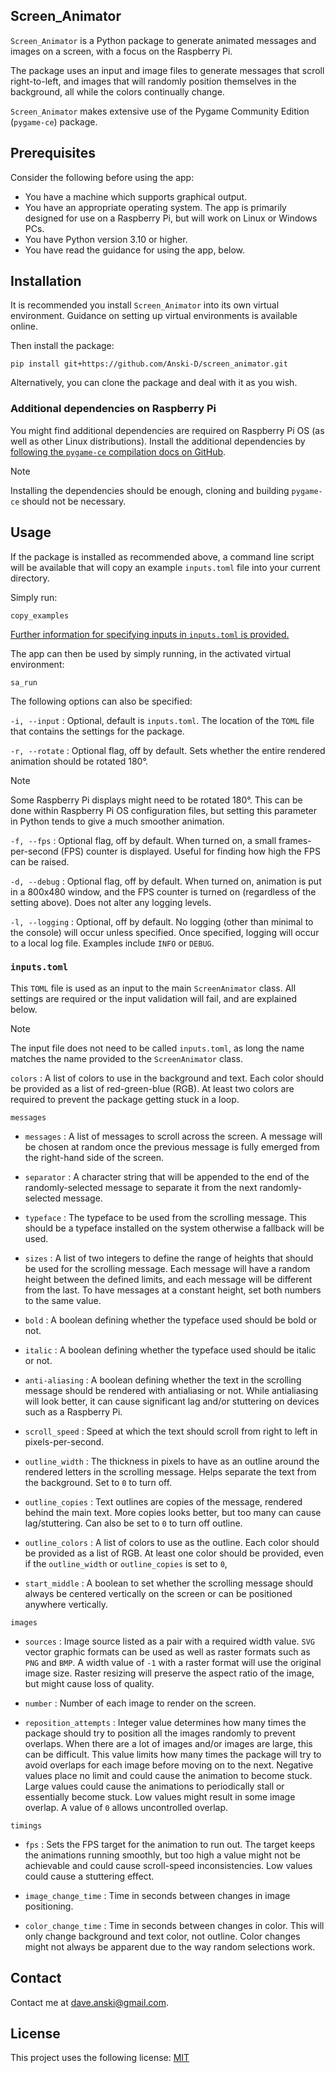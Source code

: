 ## Screen_Animator
`Screen_Animator` is a Python package to generate animated messages and images on a screen, with a focus on the Raspberry Pi.

The package uses an input and image files to generate messages that scroll right-to-left, and images that will randomly position themselves in the background, all while the colors continually change.

`Screen_Animator` makes extensive use of the Pygame Community Edition (`pygame-ce`) package.

## Prerequisites

Consider the following before using the app:
* You have a machine which supports graphical output.
* You have an appropriate operating system. The app is primarily designed for use on a Raspberry Pi, but will work on Linux or Windows PCs.
* You have Python version 3.10 or higher.
* You have read the guidance for using the app, below.

## Installation
It is recommended you install `Screen_Animator` into its own virtual environment. Guidance on setting up virtual environments is available online.

Then install the package:

```commandline
pip install git+https://github.com/Anski-D/screen_animator.git
```

Alternatively, you can clone the package and deal with it as you wish.

### Additional dependencies on Raspberry Pi

You might find additional dependencies are required on Raspberry Pi OS (as well as other Linux distributions). Install the additional dependencies by [following the `pygame-ce` compilation docs on GitHub](https://github.com/pygame-community/pygame-ce/wiki/Compiling-on-Linux).

> [!NOTE]
> Installing the dependencies should be enough, cloning and building `pygame-ce` should not be necessary.

## Usage
If the package is installed as recommended above, a command line script will be available that will copy an example `inputs.toml` file into your current directory.

Simply run:

```commandline
copy_examples
```

[Further information for specifying inputs in `inputs.toml` is provided.](#inputstoml)

The app can then be used by simply running, in the activated virtual environment:

```commandline
sa_run
```

The following options can also be specified:

`-i, --input`
: Optional, default is `inputs.toml`. The location of the `TOML` file that contains the settings for the package.

`-r, --rotate`
: Optional flag, off by default. Sets whether the entire rendered animation should be rotated 180&deg;.

> [!NOTE]
> Some Raspberry Pi displays might need to be rotated 180&deg;. This can be done within Raspberry Pi OS configuration files, but setting this parameter in Python tends to give a much smoother animation.

`-f, --fps`
: Optional flag, off by default. When turned on, a small frames-per-second (FPS) counter is displayed. Useful for finding how high the FPS can be raised.

`-d, --debug`
: Optional flag, off by default. When turned on, animation is put in a 800x480 window, and the FPS counter is turned on (regardless of the setting above). Does not alter any logging levels.

`-l, --logging`
: Optional, off by default. No logging (other than minimal to the console) will occur unless specified. Once specified, logging will occur to a local log file. Examples include `INFO` or `DEBUG`.

### `inputs.toml`
This `TOML` file is used as an input to the main `ScreenAnimator` class. All settings are required or the input validation will fail, and are explained below.

> [!NOTE]
> The input file does not need to be called `inputs.toml`, as long the name matches the name provided to the `ScreenAnimator` class.

`colors`
: A list of colors to use in the background and text. Each color should be provided as a list of red-green-blue (RGB). At least two colors are required to prevent the package getting stuck in a loop.

`messages`

* `messages`
: A list of messages to scroll across the screen. A message will be chosen at random once the previous message is fully emerged from the right-hand side of the screen.

* `separator`
: A character string that will be appended to the end of the randomly-selected message to separate it from the next randomly-selected message.

* `typeface`
: The typeface to be used from the scrolling message. This should be a typeface installed on the system otherwise a fallback will be used.

* `sizes`
: A list of two integers to define the range of heights that should be used for the scrolling message. Each message will have a random height between the defined limits, and each message will be different from the last. To have messages at a constant height, set both numbers to the same value.

* `bold`
: A boolean defining whether the typeface used should be bold or not.

* `italic`
: A boolean defining whether the typeface used should be italic or not.

* `anti-aliasing`
: A boolean defining whether the text in the scrolling message should be rendered with antialiasing or not. While antialiasing will look better, it can cause significant lag and/or stuttering on devices such as a Raspberry Pi.

* `scroll_speed`
: Speed at which the text should scroll from right to left in pixels-per-second.

* `outline_width`
: The thickness in pixels to have as an outline around the rendered letters in the scrolling message. Helps separate the text from the background. Set to `0` to turn off.

* `outline_copies`
: Text outlines are copies of the message, rendered behind the main text. More copies looks better, but too many can cause lag/stuttering. Can also be set to `0` to turn off outline.

* `outline_colors`
: A list of colors to use as the outline. Each color should be provided as a list of RGB. At least one color should be provided, even if the `outline_width` or `outline_copies` is set to `0`,

* `start_middle`
: A boolean to set whether the scrolling message should always be centered vertically on the screen or can be positioned anywhere vertically.

`images`

* `sources`
: Image source listed as a pair with a required width value. `SVG` vector graphic formats can be used as well as raster formats such as `PNG` and `BMP`. A width value of `-1` with a raster format will use the original image size. Raster resizing will preserve the aspect ratio of the image, but might cause loss of quality.

* `number`
: Number of each image to render on the screen.

* `reposition_attempts`
: Integer value determines how many times the package should try to position all the images randomly to prevent overlaps. When there are a lot of images and/or images are large, this can be difficult. This value limits how many times the package will try to avoid overlaps for each image before moving on to the next. Negative values place no limit and could cause the animation to become stuck. Large values could cause the animations to periodically stall or essentially become stuck. Low values might result in some image overlap. A value of `0` allows uncontrolled overlap.

`timings`

* `fps`
: Sets the FPS target for the animation to run out. The target keeps the animations running smoothly, but too high a value might not be achievable and could cause scroll-speed inconsistencies. Low values could cause a stuttering effect.

* `image_change_time`
: Time in seconds between changes in image positioning.

* `color_change_time`
: Time in seconds between changes in color. This will only change background and text color, not outline. Color changes might not always be apparent due to the way random selections work.

## Contact

Contact me at <dave.anski@gmail.com>.

## License

This project uses the following license: [MIT](https://github.com/Anski-D/screen_animator/blob/main/LICENSE)
